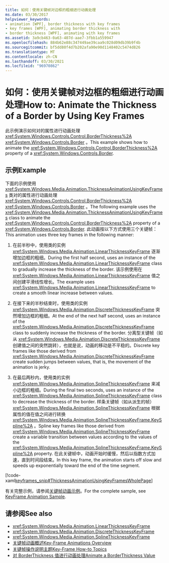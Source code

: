 ```yaml
---
title: 如何：使用关键帧对边框的粗细进行动画处理
ms.date: 03/30/2017
helpviewer_keywords:
- animation [WPF], border thickness with key frames
- key frames [WPF], animating border thickness with
- border thickness [WPF], animating with key frames
ms.assetid: 3a9cb463-0a63-407d-aae7-3fbb1a559947
ms.openlocfilehash: 884b62e88c347449ae39caa9c028d09db39b9f4b
ms.sourcegitcommit: bf5dd80f4d7b202afa90e90d1148402c5474d826
ms.translationtype: MT
ms.contentlocale: zh-CN
ms.lasthandoff: 03/30/2021
ms.locfileid: "96970862"
---
```

# <a name="how-to-animate-the-thickness-of-a-border-by-using-key-frames"></a><span data-ttu-id="87f2a-102">如何：使用关键帧对边框的粗细进行动画处理</span><span class="sxs-lookup"><span data-stu-id="87f2a-102">How to: Animate the Thickness of a Border by Using Key Frames</span></span>
<span data-ttu-id="87f2a-103">此示例演示如何对的属性进行动画处理 <xref:System.Windows.Controls.Control.BorderThickness%2A> <xref:System.Windows.Controls.Border> 。</span><span class="sxs-lookup"><span data-stu-id="87f2a-103">This example shows how to animate the <xref:System.Windows.Controls.Control.BorderThickness%2A> property of a <xref:System.Windows.Controls.Border>.</span></span>  
  
## <a name="example"></a><span data-ttu-id="87f2a-104">示例</span><span class="sxs-lookup"><span data-stu-id="87f2a-104">Example</span></span>  
 <span data-ttu-id="87f2a-105">下面的示例使用 <xref:System.Windows.Media.Animation.ThicknessAnimationUsingKeyFrames> 类对的属性进行动画处理 <xref:System.Windows.Controls.Control.BorderThickness%2A> <xref:System.Windows.Controls.Border> 。</span><span class="sxs-lookup"><span data-stu-id="87f2a-105">The following example uses the <xref:System.Windows.Media.Animation.ThicknessAnimationUsingKeyFrames> class to animate the <xref:System.Windows.Controls.Control.BorderThickness%2A> property of a <xref:System.Windows.Controls.Border>.</span></span> <span data-ttu-id="87f2a-106">此动画按以下方式使用三个关键帧：</span><span class="sxs-lookup"><span data-stu-id="87f2a-106">This animation uses three key frames in the following manner:</span></span>  
  
1. <span data-ttu-id="87f2a-107">在前半秒中，使用类的实例 <xref:System.Windows.Media.Animation.LinearThicknessKeyFrame> 逐渐增加边框的粗细。</span><span class="sxs-lookup"><span data-stu-id="87f2a-107">During the first half second, uses an instance of the <xref:System.Windows.Media.Animation.LinearThicknessKeyFrame> class to gradually increase the thickness of the border.</span></span> <span data-ttu-id="87f2a-108">该示例使用在 <xref:System.Windows.Media.Animation.LinearThicknessKeyFrame> 值之间创建平滑线性增长。</span><span class="sxs-lookup"><span data-stu-id="87f2a-108">The example uses <xref:System.Windows.Media.Animation.LinearThicknessKeyFrame> to create a smooth linear increase between values.</span></span>  
  
2. <span data-ttu-id="87f2a-109">在接下来的半秒结束时，使用类的实例 <xref:System.Windows.Media.Animation.DiscreteThicknessKeyFrame> 突然增加边框的粗细。</span><span class="sxs-lookup"><span data-stu-id="87f2a-109">At the end of the next half second, uses an instance of the <xref:System.Windows.Media.Animation.DiscreteThicknessKeyFrame> class to suddenly increase the thickness of the border.</span></span> <span data-ttu-id="87f2a-110">分离型关键帧（如从 <xref:System.Windows.Media.Animation.DiscreteThicknessKeyFrame> 创建值之间的突然跳转），也就是说，动画的移动是不平稳的。</span><span class="sxs-lookup"><span data-stu-id="87f2a-110">Discrete key frames like those derived from <xref:System.Windows.Media.Animation.DiscreteThicknessKeyFrame> create sudden jumps between values, that is, the movement of the animation is jerky.</span></span>  
  
3. <span data-ttu-id="87f2a-111">在最后两秒内，使用类的实例 <xref:System.Windows.Media.Animation.SplineThicknessKeyFrame> 来减小边框的粗细。</span><span class="sxs-lookup"><span data-stu-id="87f2a-111">During the final two seconds, uses an instance of the <xref:System.Windows.Media.Animation.SplineThicknessKeyFrame> class to decrease the thickness of the border.</span></span> <span data-ttu-id="87f2a-112">样条关键帧（如从派生的帧） <xref:System.Windows.Media.Animation.SplineThicknessKeyFrame> 根据属性的值在值之间进行转换 <xref:System.Windows.Media.Animation.SplineThicknessKeyFrame.KeySpline%2A> 。</span><span class="sxs-lookup"><span data-stu-id="87f2a-112">Spline key frames like those derived from <xref:System.Windows.Media.Animation.SplineThicknessKeyFrame> create a variable transition between values according to the values of the <xref:System.Windows.Media.Animation.SplineThicknessKeyFrame.KeySpline%2A> property.</span></span> <span data-ttu-id="87f2a-113">在此关键帧中，动画开始时缓慢，然后以指数方式加速，直到时间段结束。</span><span class="sxs-lookup"><span data-stu-id="87f2a-113">In this key frame, the animation starts off slow and speeds up exponentially toward the end of the time segment.</span></span>  
  
 [!code-xaml[keyframes_snip#ThicknessAnimationUsingKeyFramesWholePage](~/samples/snippets/xaml/VS_Snippets_Wpf/keyframes_snip/XAML/ThicknessAnimationUsingKeyFramesExample.xaml#thicknessanimationusingkeyframeswholepage)]  
  
 <span data-ttu-id="87f2a-114">有关完整示例，请参阅[关键帧动画示例](https://github.com/microsoft/WPF-Samples/tree/master/Animation/KeyFrameAnimation)。</span><span class="sxs-lookup"><span data-stu-id="87f2a-114">For the complete sample, see [KeyFrame Animation Sample](https://github.com/microsoft/WPF-Samples/tree/master/Animation/KeyFrameAnimation).</span></span>  
  
## <a name="see-also"></a><span data-ttu-id="87f2a-115">请参阅</span><span class="sxs-lookup"><span data-stu-id="87f2a-115">See also</span></span>

- <xref:System.Windows.Media.Animation.LinearThicknessKeyFrame>
- <xref:System.Windows.Media.Animation.DiscreteThicknessKeyFrame>
- <xref:System.Windows.Media.Animation.SplineThicknessKeyFrame>
- [<span data-ttu-id="87f2a-116">关键帧动画概述</span><span class="sxs-lookup"><span data-stu-id="87f2a-116">Key-Frame Animations Overview</span></span>](key-frame-animations-overview.md)
- [<span data-ttu-id="87f2a-117">关键帧操作说明主题</span><span class="sxs-lookup"><span data-stu-id="87f2a-117">Key-Frame How-to Topics</span></span>](key-frame-animation-how-to-topics.md)
- [<span data-ttu-id="87f2a-118">对 BorderThickness 值进行动画处理</span><span class="sxs-lookup"><span data-stu-id="87f2a-118">Animate a BorderThickness Value</span></span>](../controls/how-to-animate-a-borderthickness-value.md)
